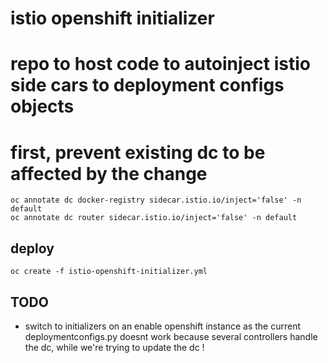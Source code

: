 # istio openshift initializer

# repo to host code to autoinject istio side cars to deployment configs objects

# first, prevent existing dc to be affected by the change 

```
oc annotate dc docker-registry sidecar.istio.io/inject='false' -n default
oc annotate dc router sidecar.istio.io/inject='false' -n default
```

## deploy 

```
oc create -f istio-openshift-initializer.yml
```

## TODO

- switch to initializers on an enable openshift instance as the current deploymentconfigs.py doesnt work because several controllers handle the dc, while we're trying to update the dc !
